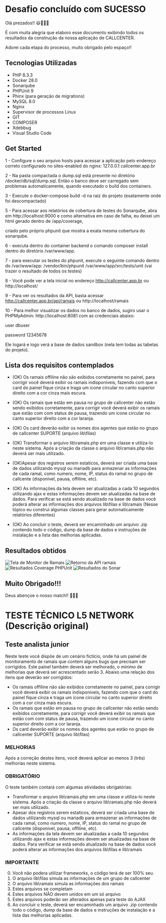 # Desafio concluído com SUCESSO

Olá prezados!! 😃🚀🚀🚀

É com muita alegria que elaboro esse documento exibindo todos os resultados da construção da nossa aplicação de CALLCENTER.

Adorei cada etapa do processo, muito obrigado pelo espaço!!

## Tecnologias Utilizadas 

* PHP 8.3.3
* Docker 28.0
* Sonarqube
* PHPUnit 9
* Phinx (para geração de migrations)
* MySQL 8.0
* Nginx
* Supervisor de processos Linux
* GIT
* COMPOSER
* Xdebbug
* Visual Studio Code

## Get Started 

1 - Configure o seu arquivo hosts para acessar a aplicação pelo endereço correto configurado no sites-enabled do nginx: 127.0.0.1 callcenter.app.br

2 - Na pasta compactada o dump.sql está presente no diretório /docker/db/sql/dump.sql. Então o banco deve ser carregado sem problemas automaticamente, quando executado o build dos containers.

3 - Execute o docker-compose build -d na raiz do projeto (exatamente onde foi descompactado)

5 - Para acessar aos relatórios de cobertura de testes do Sonarqube, abra em http://localhost:9000 e como alternativa em caso de falha, eu deixei um html gerado dentro de /app/coverage, 

criado pelo próprio phpunit que mostra a exata mesma cobertura do sonarqube. 

6 - executa dentro do container backend o comando composer install dentro do diretório /var/www/app.

7 - para executar os testes do phpunit, execute o seguinte comando dentro do /var/www/app: /vendor/bin/phpunit /var/www/app/src/tests/unit (vai trazer o resultado de todos os testes)

8 - Você pode ver a tela inicial no endereço http://callcenter.app.br ou http://localhost/

9 - Para ver os resultados da API, basta acessar http://callcenter.app.br/api/ramais ou http://localhost/ramais

10 - Para melhor visualizar os dados no banco de dados, sugiro usar o PHPMyAdmin: http://localhost:8081 com as credenciais abaixo:

user dbuser

password 12345678

Ele logará e logo verá a base de dados sandbox (nela tem todas as tabelas do projeto). 

## Lista dos requisitos contemplados

* (OK) Os ramais offiline não são exibidos corretamente no painel, para corrigir você deverá exibir os ramais indisponiveis, fazendo com que o card do painel fique cinza e traga um icone circular no canto superior direito com a cor cinza mais escura. 
* (OK) Os ramais que estão em pausa no grupo de callcenter não estão sendo exibidos corretamente, para corrigir você deverá exibir os ramais que estão com com status de pausa, trazendo um icone circular no canto superior direito com a cor laranja.
* (OK) Os card deverão exibir os nomes dos agentes que estão no grupo de callcenter SUPORTE (arquivo lib\filas)

* (OK) Transformar o arquivo lib\ramais.php em uma classe e utiliza-lo neste sistema. Após a criação da classe o arquivo lib\ramais.php não deverá ser mais utilizado.
* (OK)Apesar dos registros serem estaticos, deverá ser criada uma base de dados utilizando mysql ou mariadb para armazenar as informações de cada ramal, como numero, nome, IP,  status do ramal no grupo de callcente (disponivel, pausa, offiline, etc).
* (OK) As informações da tela devem ser atualizadas a cada 10 segundos utilizando ajax e estas informações devem ser atualizadas na base de dados. Para verificar se está sendo atualizado na base de dados você poderá alterar as informações dos arquivos  lib\filas e lib\ramais (Nesse tópico eu construi algumas classes para gerar automaticamente relatórios diferentes)
* (OK) Ao concluir o teste, deverá ser encaminhado um arquivo .zip contendo todo o código, dump da base de dados e instruções de instalação e a lista das melhorias aplicadas.

## Resultados obtidos

![Tela de Monitor de Ramais](https://github.com/joseguilhermeromano/technical-test-l5-networks/tree/master/app/public/assets/img/resultados_telaapp.png)
![Retorno da API ramais](https://github.com/joseguilhermeromano/technical-test-l5-networks/tree/master/app/public/assets/img/resultados_api.png)
![Resultados Coverage PHPUnit](https://github.com/joseguilhermeromano/technical-test-l5-networks/tree/master/app/public/assets/img/resultados_coverage.png)
![Resultados do Sonar](https://github.com/joseguilhermeromano/technical-test-l5-networks/tree/master/app/public/assets/img/resultados_sonar.png)

## Muito Obrigado!!!

Deus abençoe o nosso match!! 🙏🙏🙏


# TESTE TÉCNICO L5 NETWORK (Descrição original)

## Teste analista junior

Neste teste você dispõe de um cenário fictício, onde há um painel de monitoramento de ramais que contem alguns bugs que precisam ser corrigidos. Este painel também deverá ser melhorado, o minimo de melhorias que deverá ser acrescentado serão 3. Abaixo uma relação dos itens que deverão ser corrigidos:

- Os ramais offiline não são exibidos corretamente no painel, para corrigir você deverá exibir os ramais indisponiveis, fazendo com que o card do painel fique cinza e traga um icone circular no canto superior direito com a cor cinza mais escura. 
- Os ramais que estão em pausa no grupo de callcenter não estão sendo exibidos corretamente, para corrigir você deverá exibir os ramais que estão com com status de pausa, trazendo um icone circular no canto superior direito com a cor laranja.
- Os card deverão exibir os nomes dos agentes que estão no grupo de callcenter SUPORTE (arquivo lib\filas)

### MELHORIAS  
Após a correção destes itens, você deverá aplicar ao menos 3 (três) melhorias neste sistema.

### OBRIGATÓRIO  
O teste também contará com algumas atividades obrigatórias:
- Transformar o arquivo lib\ramais.php em uma classe e utiliza-lo neste sistema. Após a criação da classe o arquivo lib\ramais.php não deverá ser mais utilizado.
- Apesar dos registros serem estaticos, deverá ser criada uma base de dados utilizando mysql ou mariadb para armazenar as informações de cada ramal, como numero, nome, IP,  status do ramal no grupo de callcente (disponivel, pausa, offiline, etc).
- As informações da tela devem ser atualizadas a cada 10 segundos utilizando ajax e estas informações devem ser atualizadas na base de dados. Para verificar se está sendo atualizado na base de dados você poderá alterar as informações dos arquivos  lib\filas e lib\ramais

### IMPORTANTE
0. Você não podera utilizar frameworks, o código terá de ser 100% seu.
1. O arquivo lib\filas simula as informações de um grupo de callcenter  
2. O arquivo lib\ramais simula as informações dos ramais  
3. Estes arquivos se completam  
4. Estes arquivos NÃO devem unidos em um só arquivo  
5. Estes arquivos poderão ser alterados apenas para teste do AJAX  
6. Ao concluir o teste, deverá ser encaminhado um arquivo .zip contendo todo o código, dump da base de dados e instruções de instalação e a lista das melhorias aplicadas.
